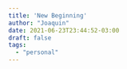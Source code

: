 ```yaml
---
title: 'New Beginning'
author: "Joaquin"
date: 2021-06-23T23:44:52-03:00
draft: false
tags:
  - "personal"
---
```

